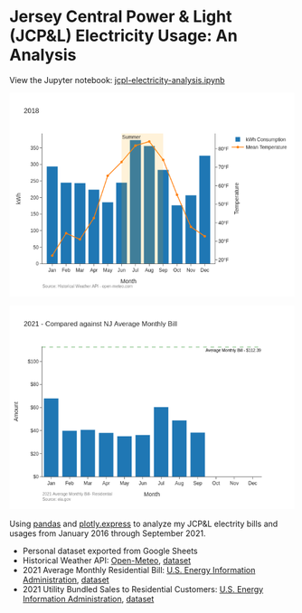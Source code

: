 # Jersey Central Power & Light (JCP&L) Electricity Usage: An Analysis
View the Jupyter notebook: [jcpl-electricity-analysis.ipynb](//github.com/christianmendoza/jcpl-electricity-analysis/blob/main/jcpl-electricity-analysis.ipynb)

![kWh consumption with avg temperatures - 2018](images/2018-consumption_kwh.png)

![avg monthly bill vs nj - 2021](images/2021_consumption_bill_charges_eia.png)

Using [pandas](https://pandas.pydata.org/) and [plotly.express](https://plotly.com/python/plotly-express/) to analyze my JCP&L electrity bills and usages from January 2016 through September 2021.

- Personal dataset exported from Google Sheets
- Historical Weather API: [Open-Meteo](https://open-meteo.com/), [dataset](https://open-meteo.com/en/docs/historical-weather-api#api_form)
- 2021 Average Monthly Residential Bill: [U.S. Energy Information Administration](https://www.eia.gov/), [dataset](https://www.eia.gov/electricity/sales_revenue_price/pdf/table5_a.pdf)
- 2021 Utility Bundled Sales to Residential Customers: [U.S. Energy Information Administration](https://www.eia.gov/), [dataset](https://www.eia.gov/electricity/sales_revenue_price/pdf/table6.pdf)